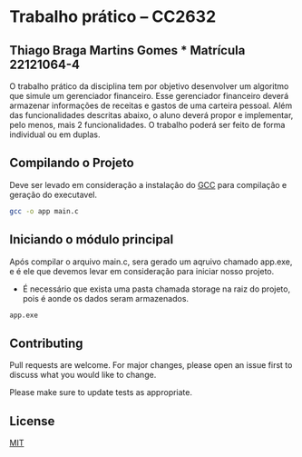 # Trabalho prático – CC2632
## Thiago Braga Martins Gomes * Matrícula 22121064-4

O trabalho prático da disciplina tem por objetivo desenvolver um algoritmo que simule um gerenciador
financeiro. Esse gerenciador financeiro deverá armazenar informações de receitas e gastos de uma carteira
pessoal. Além das funcionalidades descritas abaixo, o aluno deverá propor e implementar, pelo menos, mais 2
funcionalidades. O trabalho poderá ser feito de forma individual ou em duplas.

## Compilando o Projeto

Deve ser levado em consideração a instalação do [GCC](https://gcc.gnu.org/install/binaries.html) para compilação e geração do executavel.
 
```bash
gcc -o app main.c
```

## Iniciando o módulo principal
Após compilar o arquivo main.c, sera gerado um aqruivo chamado app.exe, e é ele que devemos levar em consideração para iniciar nosso projeto.

* É necessário que exista uma pasta chamada storage na raiz do projeto, pois é aonde os dados seram armazenados.  

```bash
app.exe 
```

## Contributing
Pull requests are welcome. For major changes, please open an issue first to discuss what you would like to change.

Please make sure to update tests as appropriate.

## License
[MIT](https://choosealicense.com/licenses/mit/)